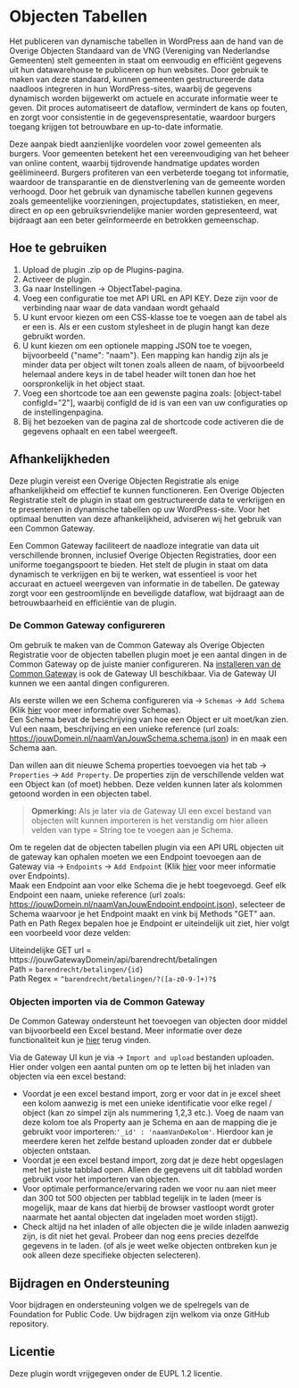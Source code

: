 # Objecten Tabellen
Het publiceren van dynamische tabellen in WordPress aan de hand van de Overige Objecten Standaard van de VNG (Vereniging van Nederlandse Gemeenten) stelt gemeenten in staat om eenvoudig en efficiënt gegevens uit hun datawarehouse te publiceren op hun websites. 
Door gebruik te maken van deze standaard, kunnen gemeenten gestructureerde data naadloos integreren in hun WordPress-sites, waarbij de gegevens dynamisch worden bijgewerkt om actuele en accurate informatie weer te geven. 
Dit proces automatiseert de dataflow, vermindert de kans op fouten, en zorgt voor consistentie in de gegevenspresentatie, waardoor burgers toegang krijgen tot betrouwbare en up-to-date informatie.

Deze aanpak biedt aanzienlijke voordelen voor zowel gemeenten als burgers. 
Voor gemeenten betekent het een vereenvoudiging van het beheer van online content, waarbij tijdrovende handmatige updates worden geëlimineerd. 
Burgers profiteren van een verbeterde toegang tot informatie, waardoor de transparantie en de dienstverlening van de gemeente worden verhoogd. 
Door het gebruik van dynamische tabellen kunnen gegevens zoals gemeentelijke voorzieningen, projectupdates, statistieken, en meer, direct en op een gebruiksvriendelijke manier worden gepresenteerd, wat bijdraagt aan een beter geïnformeerde en betrokken gemeenschap.

## Hoe te gebruiken
1. Upload de plugin .zip op de Plugins-pagina.
2. Activeer de plugin.
3. Ga naar Instellingen -> ObjectTabel-pagina.
4. Voeg een configuratie toe met API URL en API KEY. Deze zijn voor de verbinding naar waar de data vandaan wordt gehaald
5. U kunt ervoor kiezen om een CSS-klasse toe te voegen aan de tabel als er een is. Als er een custom stylesheet in de plugin hangt kan deze gebruikt worden.
6. U kunt kiezen om een optionele mapping JSON toe te voegen, bijvoorbeeld {"name": "naam"}. Een mapping kan handig zijn als je minder data per object wilt tonen zoals alleen de naam, of bijvoorbeeld helemaal andere keys in de tabel header wilt tonen dan hoe het oorspronkelijk in het object staat.
7. Voeg een shortcode toe aan een gewenste pagina zoals: [object-tabel configId="2"], waarbij configId de id is van een van uw configuraties op de instellingenpagina.
8. Bij het bezoeken van de pagina zal de shortcode code activeren die de gegevens ophaalt en een tabel weergeeft.

## Afhankelijkheden
Deze plugin vereist een Overige Objecten Registratie als enige afhankelijkheid om effectief te kunnen functioneren. 
Een Overige Objecten Registratie stelt de plugin in staat om gestructureerde data te verkrijgen en te presenteren in dynamische tabellen op uw WordPress-site. 
Voor het optimaal benutten van deze afhankelijkheid, adviseren wij het gebruik van een Common Gateway.

Een Common Gateway faciliteert de naadloze integratie van data uit verschillende bronnen, inclusief Overige Objecten Registraties, door een uniforme toegangspoort te bieden. 
Het stelt de plugin in staat om data dynamisch te verkrijgen en bij te werken, wat essentieel is voor het accuraat en actueel weergeven van informatie in de tabellen. 
De gateway zorgt voor een gestroomlijnde en beveiligde dataflow, wat bijdraagt aan de betrouwbaarheid en efficiëntie van de plugin.

### De Common Gateway configureren ###
Om gebruik te maken van de Common Gateway als Overige Objecten Registratie voor de objecten tabellen plugin moet je een aantal dingen in de Common Gateway op de juiste manier configureren.
Na [installeren van de Common Gateway](https://commongateway.readthedocs.io/en/latest/Installation/) is ook de Gateway UI beschikbaar. Via de Gateway UI kunnen we een aantal dingen configureren.

Als eerste willen we een Schema configureren via -> `Schemas` -> `Add Schema` (Klik [hier](https://commongateway.github.io/CoreBundle/pages/Features/Schemas) voor meer informatie over Schemas).\
Een Schema bevat de beschrijving van hoe een Object er uit moet/kan zien. 
Vul een naam, beschrijving en een unieke reference (url zoals: https://jouwDomein.nl/naamVanJouwSchema.schema.json) in en maak een Schema aan.

Dan willen aan dit nieuwe Schema properties toevoegen via het tab -> `Properties` -> `Add Property`. 
De properties zijn de verschillende velden wat een Object kan (of moet) hebben. 
Deze velden kunnen later als kolommen getoond worden in een objecten tabel.

> **Opmerking:**
> Als je later via de Gateway UI een excel bestand van objecten wilt kunnen importeren is het verstandig om hier alleen velden van type = String toe te voegen aan je Schema.

Om te regelen dat de objecten tabellen plugin via een API URL objecten uit de gateway kan ophalen moeten we een Endpoint toevoegen aan de Gateway via -> `Endpoints` -> `Add Endpoint` (Klik [hier](https://commongateway.github.io/CoreBundle/pages/Features/Endpoints) voor meer informatie over Endpoints).\
Maak een Endpoint aan voor elke Schema die je hebt toegevoegd. Geef elk Endpoint een naam, unieke reference (url zoals: https://jouwDomein.nl/naamVanJouwEndpoint.endpoint.json), selecteer de Schema waarvoor je het Endpoint maakt en vink bij Methods "GET" aan.\
Path en Path Regex bepalen hoe je Endpoint er uiteindelijk uit ziet, hier volgt een voorbeeld voor deze velden:

Uiteindelijke GET url = https://jouwGatewayDomein/api/barendrecht/betalingen \
Path = `barendrecht/betalingen/{id}` \
Path Regex = `^barendrecht/betalingen/?([a-z0-9-]+)?$`

### Objecten importen via de Common Gateway ###

De Common Gateway ondersteunt het toevoegen van objecten door middel van bijvoorbeeld een Excel bestand. 
Meer informatie over deze functionaliteit kun je [hier](https://commongateway.github.io/CoreBundle/pages/Features/ImportExport) terug vinden.

Via de Gateway UI kun je via -> `Import and upload` bestanden uploaden. Hier onder volgen een aantal punten om op te letten bij het inladen van objecten via een excel bestand:
- Voordat je een excel bestand import, zorg er voor dat in je excel sheet een kolom aanwezig is met een unieke identificatie voor elke regel / object (kan zo simpel zijn als nummering 1,2,3 etc.). 
Voeg de naam van deze kolom toe als Property aan je Schema en aan de mapping die je gebruikt voor importeren:`'_id' : 'naamVanDeKolom'`. 
Hierdoor kan je meerdere keren het zelfde bestand uploaden zonder dat er dubbele objecten ontstaan.
- Voordat je een excel bestand import, zorg dat je deze hebt opgeslagen met het juiste tabblad open.
Alleen de gegevens uit dit tabblad worden gebruikt voor het importeren van objecten.
- Voor optimale performance/ervaring raden we voor nu aan niet meer dan 300 tot 500 objecten per tabblad tegelijk in te laden (meer is mogelijk, maar de kans dat hierbij de browser vastloopt wordt groter naarmate het aantal objecten dat ingeladen moet worden stijgt).
- Check altijd na het inladen of alle objecten die je wilde inladen aanwezig zijn, is dit niet het geval. 
Probeer dan nog eens precies dezelfde gegevens in te laden. (of als je weet welke objecten ontbreken kun je ook alleen deze specifieke objecten selecteren).

## Bijdragen en Ondersteuning
Voor bijdragen en ondersteuning volgen we de spelregels van de Foundation for Public Code. 
Uw bijdragen zijn welkom via onze GitHub repository.

## Licentie
Deze plugin wordt vrijgegeven onder de EUPL 1.2 licentie.
